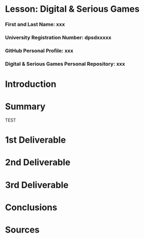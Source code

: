 # Lesson: Digital & Serious Games

### First and Last Name: xxx
### University Registration Number: dpsdxxxxx
### GitHub Personal Profile: xxx
### Digital & Serious Games Personal Repository: xxx

# Introduction

# Summary

TEST 

# 1st Deliverable


# 2nd Deliverable


# 3rd Deliverable 


# Conclusions


# Sources
